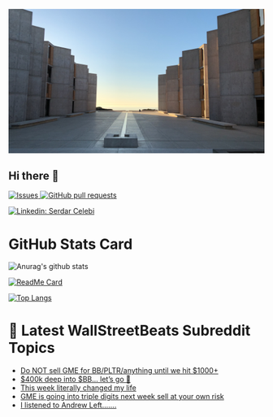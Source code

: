 ![Github Banner](./assets/img.jpg)


## Hi there 👋
   <p> <a href="https://github.com/Avangarde2225/github-readme-stats/issues">
      <img alt="Issues" src="https://img.shields.io/github/issues/Avangarde2225/github-readme-stats?color=0088ff" />
    </a>
   <a href="https://github.com/Avangarde2225/github-readme-stats/pulls">
      <img alt="GitHub pull requests" src="https://img.shields.io/github/issues-pr/Avangarde2225/github-readme-stats?color=0088ff" />
   </a>
   
   <a>
   
   [![Linkedin: Serdar Celebi](https://img.shields.io/badge/-Serdar%20Celebi-blue?style=flat-square&logo=Linkedin&logoColor=white&link=https://www.linkedin.com/in/serdarcelebi/)](https://www.linkedin.com/in/serdarcelebi/) 
   
   </a> </p>




# GitHub Stats Card


![Anurag's github stats](https://github-readme-stats.vercel.app/api?username=Avangarde2225&bg_color=30,e96443,904e95&title_color=fff&text_color=fff)



[![ReadMe Card](https://github-readme-stats.vercel.app/api/pin/?username=Avangarde2225&repo=github-readme-stats&show_owner=true)](https://github.com/Avangarde2225/github-readme-stats)


[![Top Langs](https://github-readme-stats.vercel.app/api/top-langs/?username=Avangarde2225)](https://github.com/Avangarde2225/github-readme-stats)

 # 📩 Latest WallStreetBeats Subreddit Topics
 <!-- BLOG-POST-LIST:START -->
- [Do NOT sell GME for BB/PLTR/anything until we hit $1000+](https://www.reddit.com/r/wallstreetbets/comments/l35s4w/do_not_sell_gme_for_bbpltranything_until_we_hit/)
- [$400k deep into $BB... let’s go 😤](https://www.reddit.com/r/wallstreetbets/comments/l3501b/400k_deep_into_bb_lets_go/)
- [This week literally changed my life](https://www.reddit.com/r/wallstreetbets/comments/l34dis/this_week_literally_changed_my_life/)
- [GME is going into triple digits next week sell at your own risk](https://www.reddit.com/r/wallstreetbets/comments/l31zkn/gme_is_going_into_triple_digits_next_week_sell_at/)
- [I listened to Andrew Left.......](https://www.reddit.com/r/wallstreetbets/comments/l31llr/i_listened_to_andrew_left/)
<!-- BLOG-POST-LIST:END -->







